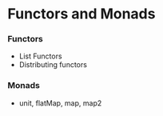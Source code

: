 # Functors and Monads #

### Functors ###

* List Functors
* Distributing functors


### Monads ###

* unit, flatMap, map, map2